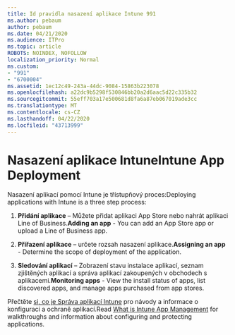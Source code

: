 ```yaml
---
title: Id pravidla nasazení aplikace Intune 991
ms.author: pebaum
author: pebaum
ms.date: 04/21/2020
ms.audience: ITPro
ms.topic: article
ROBOTS: NOINDEX, NOFOLLOW
localization_priority: Normal
ms.custom:
- "991"
- "6700004"
ms.assetid: 1ec12c49-243a-44dc-9084-15863b223078
ms.openlocfilehash: a22dc9b5298f530846bb20a2d6aac5d22c335b32
ms.sourcegitcommit: 55eff703a17e500681d8fa6a87eb067019ade3cc
ms.translationtype: MT
ms.contentlocale: cs-CZ
ms.lasthandoff: 04/22/2020
ms.locfileid: "43713999"
---
```

# <a name="intune-app-deployment"></a><span data-ttu-id="51d60-102">Nasazení aplikace Intune</span><span class="sxs-lookup"><span data-stu-id="51d60-102">Intune App Deployment</span></span>

<span data-ttu-id="51d60-103">Nasazení aplikací pomocí Intune je třístupňový proces:</span><span class="sxs-lookup"><span data-stu-id="51d60-103">Deploying applications with Intune is a three step process:</span></span>
  
1. <span data-ttu-id="51d60-104">**Přidání aplikace** – Můžete přidat aplikaci App Store nebo nahrát aplikaci Line of Business.</span><span class="sxs-lookup"><span data-stu-id="51d60-104">**Adding an app** - You can add an App Store app or upload a Line of Business app.</span></span>

2. <span data-ttu-id="51d60-105">**Přiřazení aplikace** – určete rozsah nasazení aplikace.</span><span class="sxs-lookup"><span data-stu-id="51d60-105">**Assigning an app** - Determine the scope of deployment of the application.</span></span>

3. <span data-ttu-id="51d60-106">**Sledování aplikací** – Zobrazení stavu instalace aplikací, seznam zjištěných aplikací a správa aplikací zakoupených v obchodech s aplikacemi.</span><span class="sxs-lookup"><span data-stu-id="51d60-106">**Monitoring apps** - View the install status of apps, list discovered apps, and manage apps purchased from app stores.</span></span>

<span data-ttu-id="51d60-107">Přečtěte [si, co je Správa aplikací Intune](https://docs.microsoft.com/intune/app-management) pro návody a informace o konfiguraci a ochraně aplikací.</span><span class="sxs-lookup"><span data-stu-id="51d60-107">Read [What is Intune App Management](https://docs.microsoft.com/intune/app-management) for walkthroughs and information about configuring and protecting applications.</span></span>
  